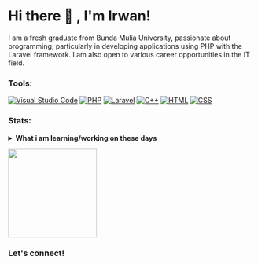 # Hi there 👋 , I'm Irwan!
I am a fresh graduate from Bunda Mulia University, passionate about programming, particularly in developing applications using PHP with the Laravel framework. I am also open to various career opportunities in the IT field.

### Tools:

[![Visual Studio Code](https://custom-icon-badges.demolab.com/badge/Visual%20Studio%20Code-0078d7.svg?logo=vsc&logoColor=white)](#)
[![PHP](https://img.shields.io/badge/php-%23777BB4.svg?&logo=php&logoColor=white)](#)
[![Laravel](https://img.shields.io/badge/Laravel-%23FF2D20.svg?logo=laravel&logoColor=white)](#)
[![C++](https://img.shields.io/badge/C++-%2300599C.svg?logo=c%2B%2B&logoColor=white)](#)
[![HTML](https://img.shields.io/badge/HTML-%23E34F26.svg?logo=html5&logoColor=white)](#)
[![CSS](https://img.shields.io/badge/CSS-639?logo=css&logoColor=fff)](#)

### Stats:
<details>
 <summary><strong>What i am learning/working on these days</strong></summary>
    - 🌱 I’m currently learning PHP, Laravel and Tailwind CSS </br>
    - 💬 Ask me about anything.</br>
    - 📫 How to reach me: <a href="mailto:irwanwijaya178@gmail.com">Email me!</a>  </br>
    - 😄 Pronouns: He/Him </br>
</details>
<p>
    <img src="https://github-readme-stats.vercel.app/api/top-langs/?username=xirwan&layout=compact" height=180 />
</p>

### Let's connect!
<p>
    <a href="https://www.linkedin.com/in/irwan-irwan-26189931a/" target="blank">
</p>
